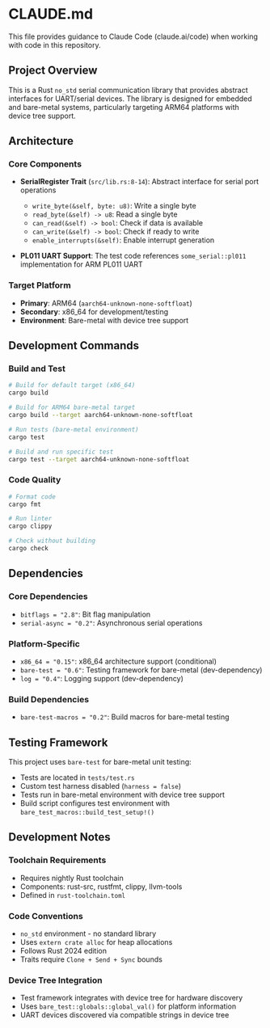 # CLAUDE.md

This file provides guidance to Claude Code (claude.ai/code) when working with code in this repository.

## Project Overview

This is a Rust `no_std` serial communication library that provides abstract interfaces for UART/serial devices. The library is designed for embedded and bare-metal systems, particularly targeting ARM64 platforms with device tree support.

## Architecture

### Core Components

- **SerialRegister Trait** (`src/lib.rs:8-14`): Abstract interface for serial port operations
  - `write_byte(&self, byte: u8)`: Write a single byte
  - `read_byte(&self) -> u8`: Read a single byte
  - `can_read(&self) -> bool`: Check if data is available
  - `can_write(&self) -> bool`: Check if ready to write
  - `enable_interrupts(&self)`: Enable interrupt generation

- **PL011 UART Support**: The test code references `some_serial::pl011` implementation for ARM PL011 UART

### Target Platform

- **Primary**: ARM64 (`aarch64-unknown-none-softfloat`)
- **Secondary**: x86_64 for development/testing
- **Environment**: Bare-metal with device tree support

## Development Commands

### Build and Test

```bash
# Build for default target (x86_64)
cargo build

# Build for ARM64 bare-metal target
cargo build --target aarch64-unknown-none-softfloat

# Run tests (bare-metal environment)
cargo test

# Build and run specific test
cargo test --target aarch64-unknown-none-softfloat
```

### Code Quality

```bash
# Format code
cargo fmt

# Run linter
cargo clippy

# Check without building
cargo check
```

## Dependencies

### Core Dependencies
- `bitflags = "2.8"`: Bit flag manipulation
- `serial-async = "0.2"`: Asynchronous serial operations

### Platform-Specific
- `x86_64 = "0.15"`: x86_64 architecture support (conditional)
- `bare-test = "0.6"`: Testing framework for bare-metal (dev-dependency)
- `log = "0.4"`: Logging support (dev-dependency)

### Build Dependencies
- `bare-test-macros = "0.2"`: Build macros for bare-metal testing

## Testing Framework

This project uses `bare-test` for bare-metal unit testing:
- Tests are located in `tests/test.rs`
- Custom test harness disabled (`harness = false`)
- Tests run in bare-metal environment with device tree support
- Build script configures test environment with `bare_test_macros::build_test_setup!()`

## Development Notes

### Toolchain Requirements
- Requires nightly Rust toolchain
- Components: rust-src, rustfmt, clippy, llvm-tools
- Defined in `rust-toolchain.toml`

### Code Conventions
- `no_std` environment - no standard library
- Uses `extern crate alloc` for heap allocations
- Follows Rust 2024 edition
- Traits require `Clone + Send + Sync` bounds

### Device Tree Integration
- Test framework integrates with device tree for hardware discovery
- Uses `bare_test::globals::global_val()` for platform information
- UART devices discovered via compatible strings in device tree